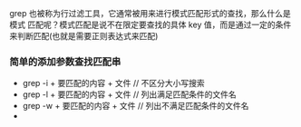 grep 也被称为行过滤工具，它通常被用来进行模式匹配形式的查找，那么什么是模式
匹配呢？模式匹配是说不在限定要查找的具体 key 值，而是通过一定的条件来判断匹配(也就是需要正则表达式来匹配)

### 简单的添加参数查找匹配串

- grep -i + 要匹配的内容 + 文件 // 不区分大小写搜索
- grep -l + 要匹配的内容 + 文件 // 列出满足匹配条件的文件名
- grep -w + 要匹配的内容 + 文件 // 列出不满足匹配条件的文件名
- 
